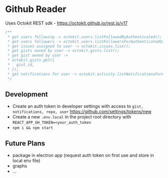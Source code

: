 # Github Reader

Uses Octokit REST sdk - https://octokit.github.io/rest.js/v17

```javascript
/**
 * get users following -> octokit.users.listFollowedByAuthenticated();
 * get users followers -> octokit.users.listFollowersForAuthenticatedUser();
 * get issues assigned to user -> octokit.issues.list();
 * get gists owned by user -> octokit.gists.list();
 * get gist owned by user ->
 * octokit.gists.get({
 *   gist_id,
 * });
 * get notifications for user -> octokit.activity.listNotificationsForAuthenticatedUser();
 */
```

## Development

- Create an auth token in developer settings with access to `gist, notifications, repo, user` https://github.com/settings/tokens/new
- Create a new `.env.local` in the project root directory with `REACT_APP_GH_TOKEN=<your_auth_token`
- `npm i && npm start`


## Future Plans
- package in electron app (request auth token on first use and store in local env file)
- graphs
- ...
